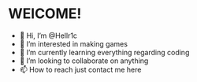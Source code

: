 <h1>WElCOME!</h1>

- 👋 Hi, I’m @Hellr1c
- 👀 I’m interested in making games
- 🌱 I’m currently learning everything regarding coding
- 💞️ I’m looking to collaborate on anything
- 📫 How to reach just contact me here

<!---
Hellr1c/Hellr1c is a ✨ special ✨ repository because its `README.md` (this file) appears on your GitHub profile.
You can click the Preview link to take a look at your changes.
--->
